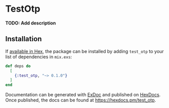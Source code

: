 # TestOtp

**TODO: Add description**

## Installation

If [available in Hex](https://hex.pm/docs/publish), the package can be installed
by adding `test_otp` to your list of dependencies in `mix.exs`:

```elixir
def deps do
  [
    {:test_otp, "~> 0.1.0"}
  ]
end
```

Documentation can be generated with [ExDoc](https://github.com/elixir-lang/ex_doc)
and published on [HexDocs](https://hexdocs.pm). Once published, the docs can
be found at <https://hexdocs.pm/test_otp>.


